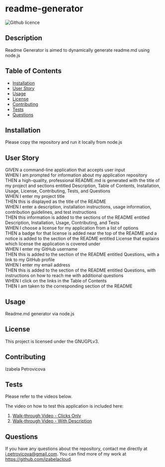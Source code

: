 # readme-generator
  ![Github licence](http://img.shields.io/badge/license-GNUGPLv3-blue.svg)


  ## Description

  Readme Generator is aimed to dynamically generate readme.md using node.js

  ## Table of Contents

  * [Installation](#installation)
  * [User Story](#user-story)
  * [Usage](#usage)
  * [License](#license)
  * [Contributing](#contributing)
  * [Tests](#tests)
  * [Questions](#questions)


  ## Installation 

  Please copy the repository and run it locally from node.js

  ## User Story 

  GIVEN a command-line application that accepts user input<br />
  WHEN I am prompted for information about my application repository<br />
  THEN a high-quality, professional README.md is generated with the title of my project and sections entitled Description, Table of Contents, Installation, Usage, License, Contributing, Tests, and Questions<br />
  WHEN I enter my project title<br />
  THEN this is displayed as the title of the README<br />
  WHEN I enter a description, installation instructions, usage information, contribution guidelines, and test instructions<br />
  THEN this information is added to the sections of the README entitled Description, Installation, Usage, Contributing, and Tests<br />
  WHEN I choose a license for my application from a list of options<br />
  THEN a badge for that license is added near the top of the README and a notice is added to the section of the README entitled License that explains which license the application is covered under<br />
  WHEN I enter my GitHub username<br />
  THEN this is added to the section of the README entitled Questions, with a link to my GitHub profile<br />
  WHEN I enter my email address<br />
  THEN this is added to the section of the README entitled Questions, with instructions on how to reach me with additional questions<br />
  WHEN I click on the links in the Table of Contents<br />
  THEN I am taken to the corresponding section of the README<br />

  ## Usage

  Readme.md generator via node.js
   
  ## License

  This project is licensed under the GNUGPLv3.

  ## Contributing

  Izabela Petrovicova

  ## Tests

  Please refer to the videos below.

  The video on how to test this application is included here: 
  1. [Walk-through Video - Clicks Only](https://drive.google.com/file/d/1ovzKQI11FcP-_ACyx3fUnvfE6kC0bc-9/view)
  1. [Walk-through Video - With Description](https://drive.google.com/file/d/1ITaN_S5RpYnLkhPyPZF9TQDilI2YDxOU/view)

  ## Questions

  If you have any questions about the repository, contact me directly at i.petrovicova@gmail.com. You can find more of my work at https://github.com/izabelacloud.

